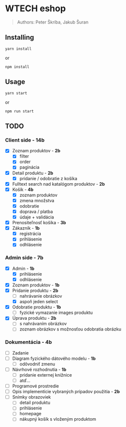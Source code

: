 # WTECH eshop

> Authors: Peter Škríba, Jakub Šuran

## Installing

```console
yarn install
```

or

```console
npm install
```

## Usage

```console
yarn start
```

or

```console
npm run start
```

## TODO

### Client side - 14b

- [x] Zoznam produktov - **2b**
  - [x] filter
  - [x] order
  - [x] paginácia
- [x] Detail produktu - **2b**
  - [x] pridanie / odobratie z košíka
- [x] Fulltext search nad katalógom produktov - **2b**
- [x] Košík - **4b**
  - [x] zoznam produktov
  - [x] zmena množstva
  - [x] odobratie
  - [x] doprava / platba
  - [x] údaje + validácia
- [x] Prenositeľnosť košíka - **3b**
- [x] Zákazník - **1b**
  - [x] registrácia
  - [x] prihlásenie
  - [x] odhlásenie

### Admin side - 7b

- [x] Admin - **1b**
  - [x] prihlásenie
  - [x] odhlásenie
- [x] Zoznam produktov - **1b**
- [x] Pridanie produktu - **2b**
  - [ ] nahrávanie obrázkov
  - [x] aspoň jeden select
- [x] Odobratie produktu - **1b**
  - [ ] fyzické vymazanie images produktu
- [x] Úprava produktu - **2b**
  - [ ] s nahrávaním obrázkov
  - [ ] zoznam obrázkov s možnosťou odobratia obrázku

### Dokumentácia - 4b

- [ ] Zadanie
- [ ] Diagram fyzického dátového modelu - **1b**
  - [ ] odôvodniť zmenu
- [ ] Návrhové rozhodnutia - **1b**
  - [ ] pridanie externej knižnice
  - [ ] atď...
- [ ] Programové prostredie
- [ ] Opis implementície vybraných prípadov použitia - **2b**
- [ ] Snímky obrazoviek
  - [ ] detail produktu
  - [ ] prihlásenie
  - [ ] homepage
  - [ ] nákupný košík s vloženým produktom
